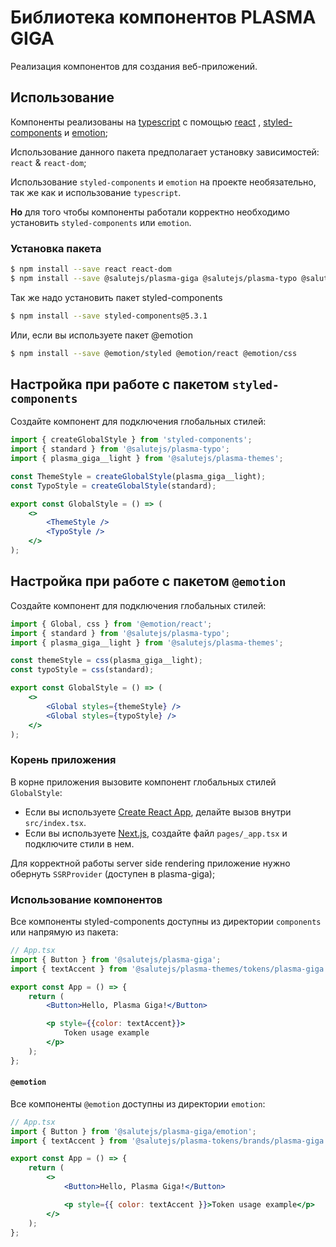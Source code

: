 # Библиотека компонентов PLASMA GIGA

Реализация компонентов для создания веб-приложений.

## Использование

Компоненты реализованы на [typescript](https://www.typescriptlang.org/) с помощью [react](https://reactjs.org/) , [styled-components](https://styled-components.com/) и [emotion](https://emotion.sh/);

Использование данного пакета предполагает установку зависимостей: `react` & `react-dom`;

Использование `styled-components` и `emotion` на проекте необязательно, так же как и использование `typescript`.

**Но** для того чтобы компоненты работали корректно необходимо установить `styled-components` или `emotion`.

### Установка пакета

```bash
$ npm install --save react react-dom
$ npm install --save @salutejs/plasma-giga @salutejs/plasma-typo @salutejs/plasma-themes
```

Так же надо установить пакет styled-components

```bash
$ npm install --save styled-components@5.3.1
```

Или, если вы используете пакет @emotion

```bash
$ npm install --save @emotion/styled @emotion/react @emotion/css
```

## Настройка при работе с пакетом `styled-components`

Создайте компонент для подключения глобальных стилей:

```jsx title="GlobalStyle.tsx"
import { createGlobalStyle } from 'styled-components';
import { standard } from '@salutejs/plasma-typo';
import { plasma_giga__light } from '@salutejs/plasma-themes';

const ThemeStyle = createGlobalStyle(plasma_giga__light);
const TypoStyle = createGlobalStyle(standard);

export const GlobalStyle = () => (
    <>
        <ThemeStyle />
        <TypoStyle />
    </>
);
```

## Настройка при работе с пакетом `@emotion`

Создайте компонент для подключения глобальных стилей:

```jsx title="GlobalStyle.tsx"
import { Global, css } from '@emotion/react';
import { standard } from '@salutejs/plasma-typo';
import { plasma_giga__light } from '@salutejs/plasma-themes';

const themeStyle = css(plasma_giga__light);
const typoStyle = css(standard);

export const GlobalStyle = () => (
    <>
        <Global styles={themeStyle} />
        <Global styles={typoStyle} />
    </>
);
```

### Корень приложения

В корне приложения вызовите компонент глобальных стилей `GlobalStyle`:

-   Если вы используете [Create React App](https://create-react-app.dev), делайте вызов внутри `src/index.tsx`.
-   Если вы используете [Next.js](https://nextjs.org/), создайте файл `pages/_app.tsx` и подключите стили в нем.

Для корректной работы server side rendering приложение нужно обернуть `SSRProvider` (доступен в plasma-giga);

### Использование компонентов

Все компоненты styled-components доступны из директории `components` или напрямую из пакета:

```jsx
// App.tsx
import { Button } from '@salutejs/plasma-giga';
import { textAccent } from '@salutejs/plasma-themes/tokens/plasma-giga';

export const App = () => {
    return (
        <Button>Hello, Plasma Giga!</Button>

        <p style={{color: textAccent}}>
            Token usage example
        </p>
    );
};
```

#### `@emotion`

Все компоненты `@emotion` доступны из директории `emotion`:

```jsx
// App.tsx
import { Button } from '@salutejs/plasma-giga/emotion';
import { textAccent } from '@salutejs/plasma-tokens/brands/plasma-giga';

export const App = () => {
    return (
        <>
            <Button>Hello, Plasma Giga!</Button>

            <p style={{ color: textAccent }}>Token usage example</p>
        </>
    );
};
```
